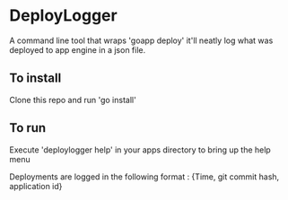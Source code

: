 # DeployLogger

A command line tool that wraps 'goapp deploy' it'll neatly log what was
deployed to app engine in a json file.


## To install
Clone this repo and run 'go install'

## To run
Execute 'deploylogger help' in your apps directory to bring up the help menu

Deployments are logged in the following format : {Time, git commit hash, application id}
